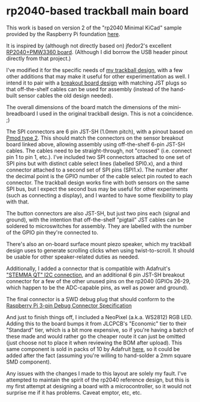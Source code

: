 # rp2040-based trackball main board

This work is based on version 2 of the "rp2040 Minimal KiCad" sample provided by the Raspberry Pi foundation [here](https://datasheets.raspberrypi.com/rp2040/Minimal-KiCAD.zip).

It is inspired by (although not directly based on) jfedor2's excellent [RP2040+PMW3360 board](https://github.com/jfedor2/rp2040-pmw3360). (Although I did borrow the USB header pinout directly from that project.)

I've modified it for the specific needs of [my trackball design](https://github.com/monroewilliams/trackball), with a few other additions that may make it useful for other experimentation as well. I intend it to pair with a [breakout board design](https://github.com/monroewilliams/pmw3360-breakout) with matching JST plugs so that off-the-shelf cables can be used for assembly (instead of the hand-built sensor cables the old design needed).

The overall dimensions of the board match the dimensions of the mini-breadboard I used in the original trackball design. This is not a coincidence. ;) 

The SPI connectors are 6 pin JST-SH (1.0mm pitch), with a pinout based on [Pmod type 2](https://en.wikipedia.org/wiki/Pmod_Interface). This should match the connectors on the sensor breakout board linked above, allowing assembly using off-the-shelf 6-pin JST-SH cables. The cables need to be straight-through, not "crossed" (i.e. connect pin 1 to pin 1, etc.). I've included two SPI connectors attached to one set of SPI pins but with distinct cable select lines (labelled SPI0.x), and a third connector attached to a second set of SPI pins (SPI1.x). The number after the decimal point is the GPIO number of the cable select pin routed to each connector. The trackball design works fine with both sensors on the same SPI bus, but I expect the second bus may be useful for other experiments (such as connecting a display), and I wanted to have some flexibility to play with that.

The button connectors are also JST-SH, but just two pins each (signal and ground), with the intention that off-the-shelf "pigtail" JST cables can be soldered to microswitches for assembly. They are labelled with the number of the GPIO pin they're connected to.

There's also an on-board surface mount piezo speaker, which my trackball design uses to generate scrolling clicks when using twist-to-scroll. It should be usable for other speaker-related duties as needed.

Additionally, I added a connector that is compatible with Adafruit's ["STEMMA QT" I2C connection](https://learn.adafruit.com/introducing-adafruit-stemma-qt/what-is-stemma), and an additional 6 pin JST-SH breakout connector for a few of the other unused pins on the rp2040 (GPIOs 26-29, which happen to be the ADC-capable pins, as well as power and ground).

The final connector is a SWD debug plug that should conform to the [Raspberry Pi 3-pin Debug Connector Specification](https://datasheets.raspberrypi.com/debug/debug-connector-specification.pdf)

And just to finish things off, I included a NeoPixel (a.k.a. WS2812) RGB LED. Adding this to the board bumps it from JLCPCB's "Economic" tier to their "Standard" tier, which is a bit more expensive, so if you're having a batch of these made and would rather go the cheaper route it can just be omitted (just choose not to place it when reviewing the BOM after upload).  This same component is sold in packs of 10 by Adafruit [here](https://www.adafruit.com/product/4684), so it could be added after the fact (assuming you're willing to hand-solder a 2mm square SMD component).

Any issues with the changes I made to this layout are solely my fault. I've attempted to maintain the spirit of the rp2040 reference design, but this is my first attempt at designing a board with a microcontroller, so it would not surprise me if it has problems. Caveat emptor, etc, etc.
